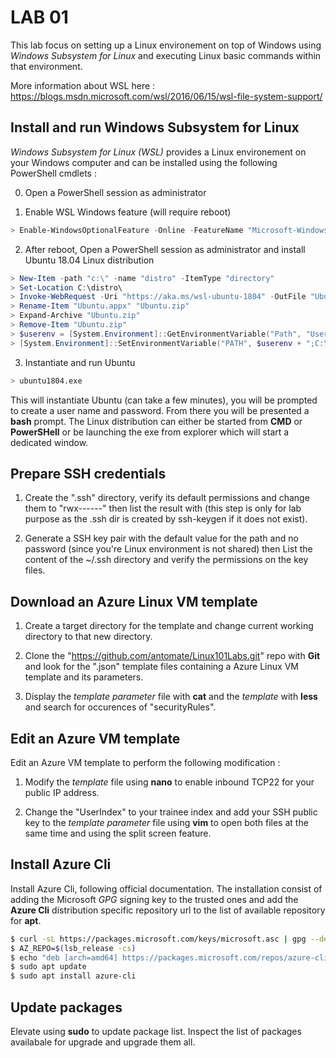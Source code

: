 # LAB 01

This lab focus on setting up a Linux environement on top of Windows using *Windows Subsystem for Linux* and executing Linux basic commands within that environment.

More information about WSL here : https://blogs.msdn.microsoft.com/wsl/2016/06/15/wsl-file-system-support/

## Install and run Windows Subsystem for Linux

*Windows Subsystem for Linux (WSL)* provides a Linux environement on your Windows computer and can be installed using the following PowerShell cmdlets :

0. Open a PowerShell session as administrator

1. Enable WSL Windows feature (will require reboot)

```PowerShell
> Enable-WindowsOptionalFeature -Online -FeatureName "Microsoft-Windows-Subsystem-Linux"
```

2. After reboot, Open a PowerShell session as administrator and install Ubuntu 18.04 Linux distribution

```PowerShell
> New-Item -path "c:\" -name "distro" -ItemType "directory"
> Set-Location C:\distro\
> Invoke-WebRequest -Uri "https://aka.ms/wsl-ubuntu-1804" -OutFile "Ubuntu.appx" -UseBasicParsing
> Rename-Item "Ubuntu.appx" "Ubuntu.zip"
> Expand-Archive "Ubuntu.zip"
> Remove-Item "Ubuntu.zip"
> $userenv = [System.Environment]::GetEnvironmentVariable("Path", "User")
> [System.Environment]::SetEnvironmentVariable("PATH", $userenv + ";C:\distro\Ubuntu", "User")
```

3. Instantiate and run Ubuntu

```bash
> ubuntu1804.exe
```

This will instantiate Ubuntu (can take a few minutes), you will be prompted to create a user name and password. From there you will be presented a **bash** prompt. The Linux distribution can either be started from **CMD** or **PowerSHell** or be launching the exe from explorer which will start a dedicated window.

## Prepare SSH credentials

1. Create the ".ssh" directory, verify its default permissions and change them to "rwx------" then list the result with (this step is only for lab purpose as the .ssh dir is created by ssh-keygen if it does not exist).

2. Generate a SSH key pair with the default value for the path and no password (since you're Linux environment is not shared) then List the content of the ~/.ssh directory and verify the permissions on the key files.

## Download an Azure Linux VM template

1. Create a target directory for the template and change current working directory to that new directory.

2. Clone the "https://github.com/antomate/Linux101Labs.git" repo with **Git** and look for the ".json" template files containing a Azure Linux VM template and its parameters.

3. Display the *template parameter* file with **cat** and the *template* with **less** and search for occurences of "securityRules".

## Edit an Azure VM template

Edit an Azure VM template to perform the following modification :

1. Modify the *template* file using **nano** to enable inbound TCP22 for your public IP address.

2. Change the "UserIndex" to your trainee index and add your SSH public key to the *template parameter* file using **vim** to open both files at the same time and using the split screen feature.

## Install Azure Cli

Install Azure Cli, following official documentation. The installation consist of adding the Microsoft *GPG* signing key to the trusted ones and add the **Azure Cli** distribution specific repository url to the list of available repository for **apt**.

```Bash
$ curl -sL https://packages.microsoft.com/keys/microsoft.asc | gpg --dearmor | sudo tee /etc/apt/trusted.gpg.d/microsoft.asc.gpg > /dev/null
$ AZ_REPO=$(lsb_release -cs)
$ echo "deb [arch=amd64] https://packages.microsoft.com/repos/azure-cli/ $AZ_REPO main" | sudo tee /etc/apt/sources.list.d/azure-cli.list
$ sudo apt update
$ sudo apt install azure-cli
```

## Update packages

Elevate using **sudo** to update package list. Inspect the list of packages availabale for upgrade and upgrade them all.